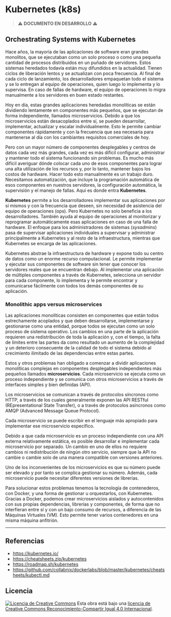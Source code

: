 # Kubernetes (k8s)

> :warning: **DOCUMENTO EN DESARROLLO** :warning:

## Orchestrating Systems with Kubernetes

Hace años, la mayoría de las aplicaciones de software eran grandes monolitos, que se ejecutaban como un solo proceso o como una pequeña cantidad de procesos distribuidos en un puñado de servidores. Estos sistemas heredados todavía están muy difundidos en la actualidad. Tienen ciclos de liberación lentos y se actualizan con poca frecuencia. Al final de cada ciclo de lanzamiento, los desarrolladores empaquetan todo el sistema y se lo entregan al equipo de operaciones, quien luego lo implementa y lo supervisa. En caso de fallas de hardware, el equipo de operaciones lo migra manualmente a los servidores en buen estado restantes.

Hoy en día, estas grandes aplicaciones heredadas monolíticas se están dividiendo lentamente en componentes más pequeños, que se ejecutan de forma independiente, llamados microservicios. Debido a que los microservicios están desacoplados entre sí, se pueden desarrollar, implementar, actualizar y escalar individualmente. Esto le permite cambiar componentes rápidamente y con la frecuencia que sea necesaria para mantenerse al día con los cambiantes requisitos comerciales de hoy.

Pero con un mayor número de componentes desplegables y centros de datos cada vez más grandes, cada vez es más difícil configurar, administrar y mantener todo el sistema funcionando sin problemas. Es mucho más difícil averiguar dónde colocar cada uno de esos componentes para lograr una alta utilización de los recursos y, por lo tanto, mantener bajos los costos de hardware. Hacer todo esto manualmente es un trabajo duro. Necesitamos automatización, que incluye la programación automática de esos componentes en nuestros servidores, la configuración automática, la supervisión y el manejo de fallas. Aquí es donde entra **Kubernetes**.

**Kubernetes** permite a los desarrolladores implementar sus aplicaciones por sí mismos y con la frecuencia que deseen, sin necesidad de asistencia del equipo de operaciones (ops). Pero Kubernetes no solo beneficia a los desarrolladores. También ayuda al equipo de operaciones al monitorizar y reprogramar automáticamente esas aplicaciones en caso de una falla de hardware. El enfoque para los administradores de sistemas (_sysadmins_) pasa de supervisar aplicaciones individuales a supervisar y administrar principalmente a Kubernetes y al resto de la infraestructura, mientras que Kubernetes se encarga de las aplicaciones.

Kubernetes abstrae la infraestructura de hardware y expone todo su centro de datos como un enorme recurso computacional. Le permite implementar y ejecutar sus componentes de software sin tener que conocer los servidores reales que se encuentran debajo. Al implementar una aplicación de múltiples componentes a través de Kubernetes, selecciona un servidor para cada componente, lo implementa y le permite encontrar y comunicarse fácilmente con todos los demás componentes de su aplicación.

### Monolithic apps versus microservices

Las aplicaciones monolíticas consisten en componentes que están todos estrechamente acoplados y que deben desarrollarse, implementarse y gestionarse como una entidad, porque todos se ejecutan como un solo proceso de sistema operativo. Los cambios en una parte de la aplicación requieren una redistribución de toda la aplicación y, con el tiempo, la falta de límites entre las partes da como resultado un aumento de la complejidad y un deterioro consecuente de la calidad de todo el sistema debido al crecimiento ilimitado de las dependencias entre estas partes.

Estos y otros problemas han obligado a comenzar a dividir aplicaciones monolíticas complejas en componentes desplegables independientes más pequeños llamados **microservicios**. Cada microservicio se ejecuta como un proceso independiente y se comunica con otros microservicios a través de interfaces simples y bien definidas (API).

Los microservicios se comunican a través de protocolos síncronos como HTTP, a través de los cuales generalmente exponen las API RESTful (REpresentational State Transfer), o a través de protocolos asíncronos como AMQP (Advanced Message Queue Protocol).

Cada microservicio se puede escribir en el lenguaje más apropiado para implementar ese microservicio específico.

Debido a que cada microservicio es un proceso independiente con una API externa relativamente estática, es posible desarrollar e implementar cada microservicio por separado. Un cambio en uno de ellos no requiere cambios ni redistribución de ningún otro servicio, siempre que la API no cambie o cambie solo de una manera compatible con versiones anteriores.

Uno de los inconvenientes de los microservicios es que su número puede ser elevado y por tanto se complica gestionar su número. Además, cada microservicio puede necesitar diferentes versiones de librerías.

Para solucionar estos problemas tenemos la tecnología de contenederos, con Docker, y una forma de gestionar u orquestarlos, con Kubernetes. Gracias a Docker, podemos crear microservicios aislados y autocontenidos con sus propias dependencias, librerías y componentes, de forma que no interfieran entre sí y con un bajo consumo de recursos, a diferencia de las Máquinas Virtuales (VM). Esto permite tener varios contenedores en una misma máquina anfitrión.

---

## Referencias

- <https://kubernetes.io/>
- <https://cheatsheets.zip/kubernetes>
- <https://roadmap.sh/kubernetes>
- <https://github.com/collabnix/dockerlabs/blob/master/kubernetes/cheatsheets/kubectl.md>

## Licencia

[![Licencia de Creative Commons](https://i.creativecommons.org/l/by-sa/4.0/80x15.png)](http://creativecommons.org/licenses/by-sa/4.0/)
Esta obra está bajo una [licencia de Creative Commons Reconocimiento-Compartir Igual 4.0 Internacional](http://creativecommons.org/licenses/by-sa/4.0/).
